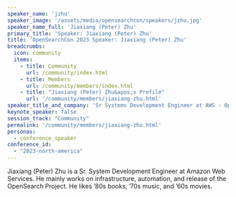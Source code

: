 ```yaml
---
speaker_name: 'jzhu'
speaker_image: '/assets/media/opensearchcon/speakers/jzhu.jpg'
speaker_name_full: 'Jiaxiang (Peter) Zhu'
primary_title: 'Speaker: Jiaxiang (Peter) Zhu'
title: 'OpenSearchCon 2023 Speaker: Jiaxiang (Peter) Zhu'
breadcrumbs:
  icon: community
  items:
    - title: Community
      url: /community/index.html
    - title: Members
      url: /community/members/index.html
    - title: "Jiaxiang (Peter) Zhu&apos;s Profile"
      url: '/community/members/jiaxiang-zhu.html'
speaker_title_and_company: 'Sr Systems Development Engineer at AWS - OpenSearch'
keynote_speaker: false
session_track: "Community"
permalink: '/community/members/jiaxiang-zhu.html'
personas:
  - conference_speaker
conference_id:
  - "2023-north-america"
---
```

Jiaxiang (Peter) Zhu is a Sr. System Development Engineer at Amazon Web Services. He mainly works on infrastructure, automation, and release of the OpenSearch Project. He likes ’80s books, ’70s music, and ’60s movies.

